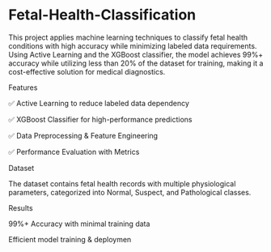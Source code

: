# Fetal-Health-Classification
This project applies machine learning techniques to classify fetal health conditions with high accuracy while minimizing labeled data requirements. Using Active Learning and the XGBoost classifier, the model achieves 99%+ accuracy while utilizing less than 20% of the dataset for training, making it a cost-effective solution for medical diagnostics.

Features

✅ Active Learning to reduce labeled data dependency

✅ XGBoost Classifier for high-performance predictions

✅ Data Preprocessing & Feature Engineering

✅ Performance Evaluation with Metrics

Dataset

The dataset contains fetal health records with multiple physiological parameters, categorized into Normal, Suspect, and Pathological classes.

Results

99%+ Accuracy with minimal training data

Efficient model training & deploymen

